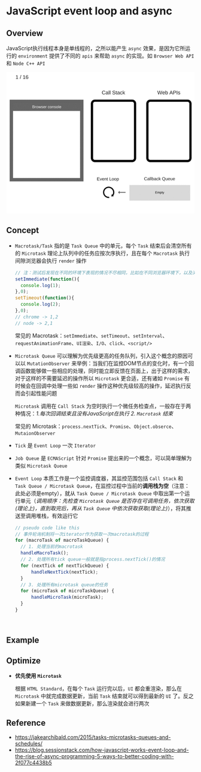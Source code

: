 # JavaScript event loop and async

## Overview
JavaScript执行线程本身是单线程的，之所以能产生 `async` 效果，是因为它所运行的 `environment` 提供了不同的 `apis` 来帮助 `async` 的实现。如 `Browser Web API` 和 `Node C++ API`

![Event-Loop](../assets/images/event-loop.gif)

## Concept

- `Macrotask/Task` 指的是 `Task Queue` 中的单元，每个 `Task` 结束后会清空所有的 `Microtask` 理论上队列中的任务应按次序执行，且在每个 `Macrotask` 执行间隙浏览器会执行 `render` 操作

  ```js
  // 注：测试后发现在不同的环境下表现的情况不尽相同，比如在不同浏览器环境下，以及浏览器和node环境下
  setImmediate(function(){
    console.log(1);
  },0);
  setTimeout(function(){
    console.log(2);
  },0);
  // chrome -> 1,2
  // node -> 2,1
  ```

  常见的 Macrotask：`setImmediate`、`setTimeout`、`setInterval`、`requestAnimationFrame`、`UI渲染`、`I/O`、`click`、`<script/>`

- `Microtask Queue` 可以理解为优先级更高的任务队列，引入这个概念的原因可以以  `MutationObserver` 来举例：当我们在监控DOM节点的变化时，有一个回调函数能够做一些相应的处理，同时能立即反馈在页面上，出于这样的需求，对于这样的不需要延迟的操作所以 `Microtask` 更合适，还有诸如 `Promise` 有时候会在回调中处理一些如 `render` 操作这种优先级较高的操作，延迟执行反而会引起性能问题

  `Microtask` 调用在 `Call Stack` 为空时执行一个微任务检查点，一般存在于两种情况：*1.每次回调结束且没有JavaScript在执行 2. `Macrotask` 结束*

  常见的 Microtask：`process.nextTick`、`Promise`、`Object.obserce`、`MutaionObserver`

- `Tick` 是 `Event Loop` 一次 `Iterator`

- `Job Queue` 是 `ECMAScript` 针对 `Promise` 提出来的一个概念，可以简单理解为类似 `Microtask Queue`

- `Event Loop` 本质工作是一个监控调度器，其监控范围包括 `Call Stack` 和 `Task Queue / Microtask Queue`，在监控过程中当前的**调用栈为空**（注意：此处必须是empty），就从 `Task Queue / Microtask Queue` 中取出第一个运行单元（*调用顺序：先检查 `Microtask Queue` 是否存在可调用任务，依次获取(理论上)，直到取完后，再从 `Task Queue` 中依次获取获取(理论上)*），将其推送至调用堆栈，有效运行它

  ```js
  // pseudo code like this
  // 事件轮询机制将一次iterator作为获取一次macrotask的过程
  for (macroTask of macroTaskQueue) {
    // 1. 处理当前的macrotask
    handleMacroTask();
    // 2. 处理所有tick queue一般就是指process.nextTick()的情况
    for (nextTick of nextTickQueue) {
        handleNextTick(nextTick);
    }
    // 3. 处理所有microtask queue的任务
    for (microTask of microTaskQueue) {
        handleMicroTask(microTask);
    }
  }
  ```

  ​

## Example

## Optimize
- **优先使用 `Microtask`**

  根据 `HTML Standard`，在每个 `Task` 运行完以后，`UI` 都会重渲染，那么在 `Microtask` 中就完成数据更新，当前 `Task` 结束就可以得到最新的 `UI` 了。反之如果新建一个 `Task` 来做数据更新，那么渲染就会进行两次

## Reference
- https://jakearchibald.com/2015/tasks-microtasks-queues-and-schedules/
- https://blog.sessionstack.com/how-javascript-works-event-loop-and-the-rise-of-async-programming-5-ways-to-better-coding-with-2f077c4438b5